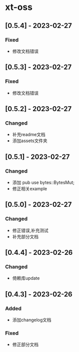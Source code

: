# xt-oss

## [0.5.4] - 2023-02-27

### Fixed

- 修改文档错误

## [0.5.3] - 2023-02-27

### Fixed

- 修改文档错误

## [0.5.2] - 2023-02-27

### Changed

- 补充readme文档
- 添加assets文件夹

## [0.5.1] - 2023-02-27

### Changed

- 添加 pub use bytes::BytesMut;
- 修正相关example

## [0.5.0] - 2023-02-27

### Changed

- 修正错误,补充测试
- 补充部分文档

## [0.4.4] - 2023-02-26

### Changed

- 倚赖库update

## [0.4.3] - 2023-02-26

### Added

- 添加changelog文档

### Fixed

- 修正部分文档
